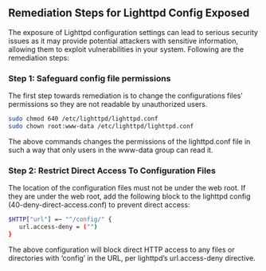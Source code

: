 

## Remediation Steps for Lighttpd Config Exposed

The exposure of Lighttpd configuration settings can lead to serious security issues as it may provide potential attackers with sensitive information, allowing them to exploit vulnerabilities in your system. Following are the remediation steps:

### Step 1: Safeguard config file permissions

The first step towards remediation is to change the configurations files' permissions so they are not readable by unauthorized users.

```bash
sudo chmod 640 /etc/lighttpd/lighttpd.conf
sudo chown root:www-data /etc/lighttpd/lighttpd.conf
```

The above commands changes the permissions of the lighttpd.conf file in such a way that only users in the www-data group can read it.

### Step 2: Restrict Direct Access To Configuration Files

The location of the configuration files must not be under the web root. If they are under the web root, add the following block to the lighttpd config (40-deny-direct-access.conf) to prevent direct access:

```bash
$HTTP["url"] =~ "^/config/" {
   url.access-deny = ("")
}
```

The above configuration will block direct HTTP access to any files or directories with ‘config’ in the URL, per lighttpd’s url.access-deny directive.
